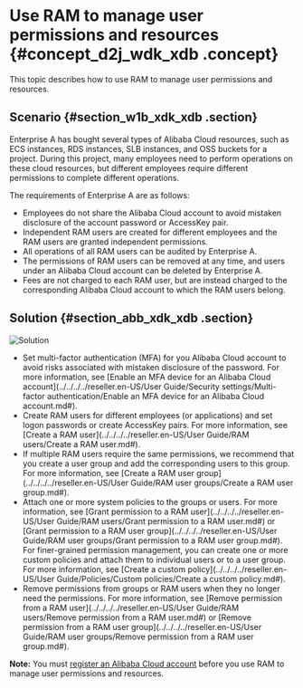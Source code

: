 # Use RAM to manage user permissions and resources {#concept_d2j_wdk_xdb .concept}

This topic describes how to use RAM to manage user permissions and resources.

## Scenario {#section_w1b_xdk_xdb .section}

Enterprise A has bought several types of Alibaba Cloud resources, such as ECS instances, RDS instances, SLB instances, and OSS buckets for a project. During this project, many employees need to perform operations on these cloud resources, but different employees require different permissions to complete different operations.

The requirements of Enterprise A are as follows:

-   Employees do not share the Alibaba Cloud account to avoid mistaken disclosure of the account password or AccessKey pair.
-   Independent RAM users are created for different employees and the RAM users are granted independent permissions.
-   All operations of all RAM users can be audited by Enterprise A.
-   The permissions of RAM users can be removed at any time, and users under an Alibaba Cloud account can be deleted by Enterprise A.
-   Fees are not charged to each RAM user, but are instead charged to the corresponding Alibaba Cloud account to which the RAM users belong.

## Solution {#section_abb_xdk_xdb .section}

![Solution](http://static-aliyun-doc.oss-cn-hangzhou.aliyuncs.com/assets/img/23773/156680293514406_en-US.png)

-   Set multi-factor authentication \(MFA\) for you Alibaba Cloud account to avoid risks associated with mistaken disclosure of the password. For more information, see [Enable an MFA device for an Alibaba Cloud account](../../../../reseller.en-US/User Guide/Security settings/Multi-factor authentication/Enable an MFA device for an Alibaba Cloud account.md#).
-   Create RAM users for different employees \(or applications\) and set logon passwords or create AccessKey pairs. For more information, see [Create a RAM user](../../../../reseller.en-US/User Guide/RAM users/Create a RAM user.md#).
-   If multiple RAM users require the same permissions, we recommend that you create a user group and add the corresponding users to this group. For more information, see [Create a RAM user group](../../../../reseller.en-US/User Guide/RAM user groups/Create a RAM user group.md#).
-   Attach one or more system policies to the groups or users. For more information, see [Grant permission to a RAM user](../../../../reseller.en-US/User Guide/RAM users/Grant permission to a RAM user.md#) or [Grant permission to a RAM user group](../../../../reseller.en-US/User Guide/RAM user groups/Grant permission to a RAM user group.md#). For finer-grained permission management, you can create one or more custom policies and attach them to individual users or to a user group. For more information, see [Create a custom policy](../../../../reseller.en-US/User Guide/Policies/Custom policies/Create a custom policy.md#).
-   Remove permissions from groups or RAM users when they no longer need the permissions. For more information, see [Remove permission from a RAM user](../../../../reseller.en-US/User Guide/RAM users/Remove permission from a RAM user.md#) or [Remove permission from a RAM user group](../../../../reseller.en-US/User Guide/RAM user groups/Remove permission from a RAM user group.md#).

**Note:** You must [register an Alibaba Cloud account](https://account.alibabacloud.com/register/intl_register.htm) before you use RAM to manage user permissions and resources.

